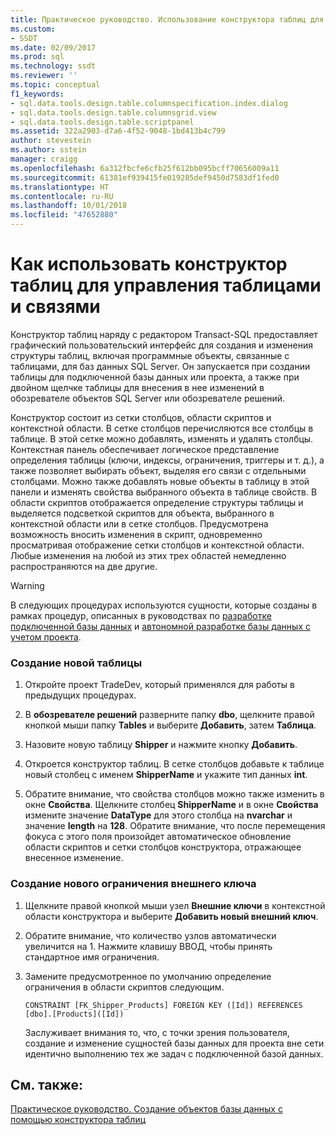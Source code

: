 ```yaml
---
title: Практическое руководство. Использование конструктора таблиц для управления таблицами и связями | Документация Майкрософт
ms.custom:
- SSDT
ms.date: 02/09/2017
ms.prod: sql
ms.technology: ssdt
ms.reviewer: ''
ms.topic: conceptual
f1_keywords:
- sql.data.tools.design.table.columnspecification.index.dialog
- sql.data.tools.design.table.columnsgrid.view
- sql.data.tools.design.table.scriptpanel
ms.assetid: 322a2903-d7a6-4f52-9048-1bd413b4c799
author: stevestein
ms.author: sstein
manager: craigg
ms.openlocfilehash: 6a312fbcfe6cfb25f612bb095bcff70656009a11
ms.sourcegitcommit: 61381ef939415fe019285def9450d7583df1fed0
ms.translationtype: HT
ms.contentlocale: ru-RU
ms.lasthandoff: 10/01/2018
ms.locfileid: "47652880"
---
```

# <a name="how-to-use-the-table-designer-to-manage-tables-and-relationships"></a>Как использовать конструктор таблиц для управления таблицами и связями
Конструктор таблиц наряду с редактором Transact\-SQL предоставляет графический пользовательский интерфейс для создания и изменения структуры таблиц, включая программные объекты, связанные с таблицами, для баз данных SQL Server.  Он запускается при создании таблицы для подключенной базы данных или проекта, а также при двойном щелчке таблицы для внесения в нее изменений в обозревателе объектов SQL Server или обозревателе решений.  
  
Конструктор состоит из сетки столбцов, области скриптов и контекстной области. В сетке столбцов перечисляются все столбцы в таблице. В этой сетке можно добавлять, изменять и удалять столбцы.  Контекстная панель обеспечивает логическое представление определения таблицы (ключи, индексы, ограничения, триггеры и т. д.), а также позволяет выбирать объект, выделяя его связи с отдельными столбцами. Можно также добавлять новые объекты в таблицу в этой панели и изменять свойства выбранного объекта в таблице свойств. В области скриптов отображается определение структуры таблицы и выделяется подсветкой скриптов для объекта, выбранного в контекстной области или в сетке столбцов. Предусмотрена возможность вносить изменения в скрипт, одновременно просматривая отображение сетки столбцов и контекстной области. Любые изменения на любой из этих трех областей немедленно распространяются на две другие.  
  
> [!WARNING]  
> В следующих процедурах используются сущности, которые созданы в рамках процедур, описанных в руководствах по [разработке подключенной базы данных](../ssdt/connected-database-development.md) и [автономной разработке базы данных с учетом проекта](../ssdt/project-oriented-offline-database-development.md).  
  
### <a name="to-create-a-new-table"></a>Создание новой таблицы  
  
1.  Откройте проект TradeDev, который применялся для работы в предыдущих процедурах.  
  
2.  В **обозревателе решений** разверните папку **dbo**, щелкните правой кнопкой мыши папку **Tables** и выберите **Добавить**, затем **Таблица**.  
  
3.  Назовите новую таблицу **Shipper** и нажмите кнопку **Добавить**.  
  
4.  Откроется конструктор таблиц. В сетке столбцов добавьте к таблице новый столбец с именем **ShipperName** и укажите тип данных **int**.  
  
5.  Обратите внимание, что свойства столбцов можно также изменить в окне **Свойства**. Щелкните столбец **ShipperName** и в окне **Свойства** измените значение **DataType** для этого столбца на **nvarchar** и значение **length** на **128**. Обратите внимание, что после перемещения фокуса с этого поля произойдет автоматическое обновление области скриптов и сетки столбцов конструктора, отражающее внесенное изменение.  
  
### <a name="to-create-a-new-foreign-key-constraint"></a>Создание нового ограничения внешнего ключа  
  
1.  Щелкните правой кнопкой мыши узел **Внешние ключи** в контекстной области конструктора и выберите **Добавить новый внешний ключ**.  
  
2.  Обратите внимание, что количество узлов автоматически увеличится на 1. Нажмите клавишу ВВОД, чтобы принять стандартное имя ограничения.  
  
3.  Замените предусмотренное по умолчанию определение ограничения в области скриптов следующим.  
  
    ```  
    CONSTRAINT [FK_Shipper_Products] FOREIGN KEY ([Id]) REFERENCES [dbo].[Products]([Id])  
    ```  
  
    Заслуживает внимания то, что, с точки зрения пользователя, создание и изменение сущностей базы данных для проекта вне сети идентично выполнению тех же задач с подключенной базой данных.  
  
## <a name="see-also"></a>См. также:  
[Практическое руководство. Создание объектов базы данных с помощью конструктора таблиц](../ssdt/how-to-create-database-objects-using-table-designer.md)  
  
